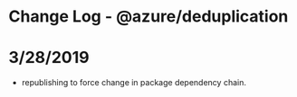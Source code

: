 # Change Log - @azure/deduplication

# 3/28/2019
- republishing to force change in package dependency chain.
